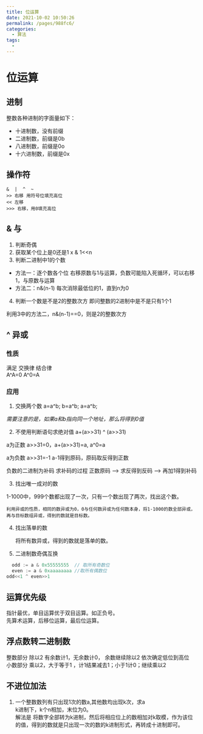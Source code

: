 ```yaml
---
title: 位运算
date: 2021-10-02 10:50:26
permalink: /pages/988fc6/
categories:
  - 算法
tags:
  - 
---
```

# 位运算
## 进制
整数各种进制的字面量如下：  
- 十进制数，没有前缀  
- 二进制数，前缀是0b  
- 八进制数，前缀是0o  
- 十六进制数，前缀是0x  
## 操作符 
```
&  |  ^  ~
>> 右移 用符号位填充高位
<< 左移
>>> 右移，用0填充高位
```

## & 与
1. 判断奇偶  
2. 获取某个位上是0还是1    x & 1<<n  
3. 判断二进制中1的个数   
  - 方法一：逐个数各个位 右移原数与1与运算，负数可能陷入死循环，可以右移1，与原数与运算
  - 方法二：n&(n-1)  每次消除最低位的1，直到n为0

4. 判断一个数是不是2的整数次方    即问整数的2进制中是不是只有1个1  

  利用3中的方法二，n&(n-1)==0，则是2的整数次方

## ^ 异或
### 性质 
满足 交换律 结合律                         
A^A=0  A^0=A 
### 应用
1. 交换两个数 
a=a^b; b=a^b;  a=a^b;

*需要注意的是，如果a和b指向同一个地址，那么将得到0值*

2. 不使用判断语句求绝对值
  a+(a>>31) ^ (a>>31)

  a为正数   a>>31=0，a+(a>>31)=a,  a^0=a
    
  a为负数   a>>31=-1  a-1得到原码，原码取反得到正数

  负数的二进制为补码    求补码的过程  正数原码  -->  求反得到反码  -->  再加1得到补码    

3. 找出唯一成对的数  

  1-1000中，999个数都出现了一次，只有一个数出现了两次，找出这个数。

    利用异或的性质，相同的数异或为0，0与任何数异或为任何数本身，将1-1000的数全部异或，再与目标数组异或，得到的数就是目标数。

4. 找出落单的数    
  
    将所有数异或，得到的数就是落单的数。

5. 二进制数奇偶互换 
  
  ``` go
	odd := a & 0x55555555  // 取所有奇数位
	even := a & 0xaaaaaaaa //取所有偶数位
  odd<<1 ^ even>>1
  ```


## 运算优先级

指针最优，单目运算优于双目运算。如正负号。      
先算术运算，后移位运算，最后位运算。 

## 浮点数转二进制数

整数部分 除以2 有余数计1，无余数计0， 余数继续除以2 依次确定低位到高位   
小数部分 乘以2，大于等于1 ，计1结果减去1；小于1计0；继续乘以2   

## 不进位加法

1. 一个整数数列有只出现1次的数a,其他数均出现k次，求a    
k进制下，k个n相加，末位为0。    
解法是 将数字全部转为k进制，然后将相应位上的数相加对k取模，作为该位的值，得到的数就是只出现一次的数的k进制形式，再转成十进制即可。
  

